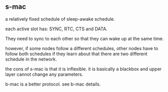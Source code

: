 s-mac
---------------

a relatively fixed schedule of sleep-awake schedule.

each active slot has: SYNC, RTC, CTS and DATA.

They need to sync to each other so that they can wake up at the same time.

however, if some nodes follow a different schedules, 
other nodes have to follow both schedules if they learn about that there are two different schedule in the network.

the cons of s-mac is that it is inflexible. 
it is basically a blackbox and upper layer cannot change any parameters.

b-mac is a better protocol. see b-mac details.
